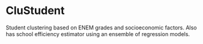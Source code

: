 # CluStudent
Student clustering based on ENEM grades and socioeconomic factors.
Also has school efficiency estimator using an ensemble of regression models.

